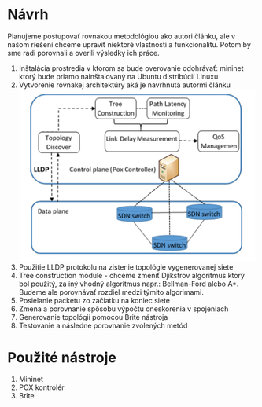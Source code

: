 # Návrh

Planujeme postupovať rovnakou metodológiou ako autori článku, ale v našom riešení chceme upraviť niektoré vlastnosti a funkcionalitu. Potom by sme radi porovnali a overili výsledky ich práce.
 1. Inštalácia prostredia v ktorom sa bude overovanie odohrávať: mininet ktorý bude priamo nainštalovaný na Ubuntu distribúcií Linuxu
 2. Vytvorenie rovnakej architektúry aká je navrhnutá autormi článku
 ![archi](Architecture.PNG)
 2. Použitie LLDP protokolu na zistenie topológie vygenerovanej siete
 3. Tree construction module - chceme zmeniť Djikstrov algoritmus ktorý bol použitý, za iný vhodný algoritmus napr.: Bellman-Ford alebo A*. Budeme ale porovnávať rozdiel medzi týmito algorimami.
 4. Posielanie packetu zo začiatku na koniec siete
 5. Zmena a porovnanie spôsobu výpočtu oneskorenia v spojeniach
 6. Generovanie topológií pomocou Brite nástroja
 7. Testovanie a následne porovnanie zvolených metód
 
# Použité nástroje
 1. Mininet
 2. POX kontrolér
 3. Brite
